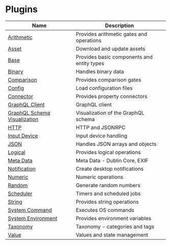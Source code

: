 # Plugins

| Name                                                                      | Description                                |
|---------------------------------------------------------------------------|--------------------------------------------|
| [Arithmetic](./Plugins_Arithmetic.md)                                     | Provides arithmetic gates and operations   |
| [Asset](./Plugins_Asset.md)                                               | Download and update assets                 |
| [Base](./Plugins_Base.md)                                                 | Provides basic components and entity types |
| [Binary](./Plugins_Binary.md)                                             | Handles binary data                        |
| [Comparison](./Plugins_Comparison.md)                                     | Provides comparison gates                  |
| [Config](./Plugins_Config.md)                                             | Load configuration files                   |
| [Connector](./Plugins_Connector.md)                                       | Provides property connectors               |
| [GraphQL Client](./Plugins_GraphQL_Client.md)                             | GraphQL client                             |
| [GraphQL Schema Visualization](./Plugins_GraphQL_Schema_Visualization.md) | Visualization of the GraphQL schema        |
| [HTTP](./Plugins_HTTP.md)                                                 | HTTP and JSONRPC                           |
| [Input Device](./Plugins_Input_Device.md)                                 | Input device handling                      |
| [JSON](./Plugins_JSON.md)                                                 | Handles JSON arrays and objects            |
| [Logical](./Plugins_Logical.md)                                           | Provides logical operations                |
| [Meta Data](./Plugins_Meta_Data.md)                                       | Meta Data - Dublin Core, EXIF              |
| [Notification](./Plugins_Notification.md)                                 | Create desktop notifications               |
| [Numeric](./Plugins_Numeric.md)                                           | Numeric operations                         |
| [Random](./Plugins_Random.md)                                             | Generate random numbers                    |
| [Scheduler](./Plugins_Scheduler.md)                                       | Timers and scheduled jobs                  |
| [String](./Plugins_String.md)                                             | Provides string operations                 |
| [System Command](./Plugins_System_Command.md)                             | Executes OS commands                       |
| [System Environment](./Plugins_System_Environment.md)                     | Provides environment variables             |
| [Taxonomy](./Plugins_Taxonomy.md)                                         | Taxonomy - categories and tags             |
| [Value](./Plugins_Value.md)                                               | Values and state management                |
